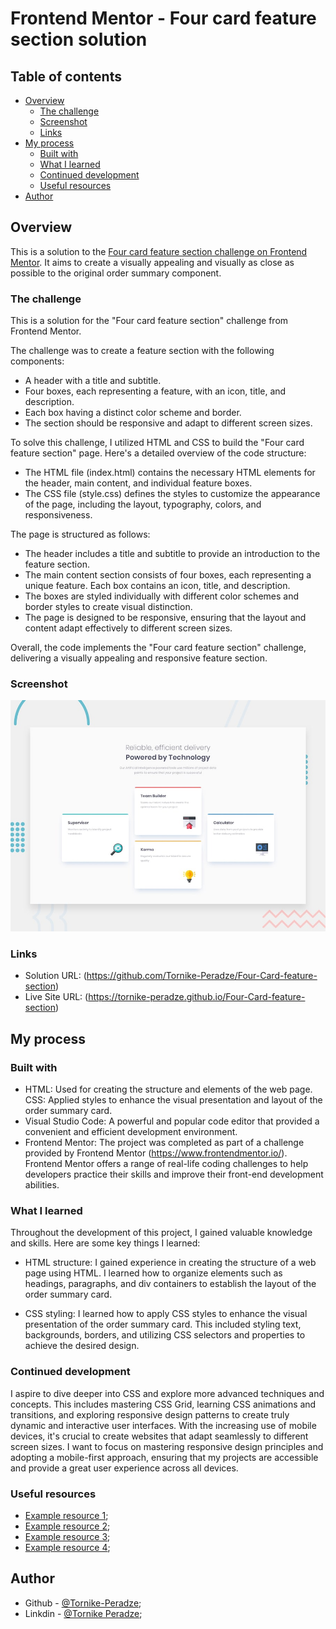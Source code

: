 # Frontend Mentor - Four card feature section solution

## Table of contents

- [Overview](#overview)
  - [The challenge](#the-challenge)
  - [Screenshot](#screenshot)
  - [Links](#links)
- [My process](#my-process)
  - [Built with](#built-with)
  - [What I learned](#what-i-learned)
  - [Continued development](#continued-development)
  - [Useful resources](#useful-resources)
- [Author](#author)

## Overview

This is a solution to the [Four card feature section challenge on Frontend Mentor](https://www.frontendmentor.io/challenges/four-card-feature-section-weK1eFYK). It aims to create a visually appealing and visually as close as possible to the original order summary component.

### The challenge

This is a solution for the "Four card feature section" challenge from Frontend Mentor.

The challenge was to create a feature section with the following components:

- A header with a title and subtitle.
- Four boxes, each representing a feature, with an icon, title, and description.
- Each box having a distinct color scheme and border.
- The section should be responsive and adapt to different screen sizes.

To solve this challenge, I utilized HTML and CSS to build the "Four card feature section" page. Here's a detailed overview of the code structure:

- The HTML file (index.html) contains the necessary HTML elements for the header, main content, and individual feature boxes.
- The CSS file (style.css) defines the styles to customize the appearance of the page, including the layout, typography, colors, and responsiveness.

The page is structured as follows:

- The header includes a title and subtitle to provide an introduction to the feature section.
- The main content section consists of four boxes, each representing a unique feature. Each box contains an icon, title, and description.
- The boxes are styled individually with different color schemes and border styles to create visual distinction.
- The page is designed to be responsive, ensuring that the layout and content adapt effectively to different screen sizes.

Overall, the code implements the "Four card feature section" challenge, delivering a visually appealing and responsive feature section.

### Screenshot

![Webpage Preview](./design/desktop-preview.jpg)

### Links

- Solution URL: (https://github.com/Tornike-Peradze/Four-Card-feature-section)
- Live Site URL: (https://tornike-peradze.github.io/Four-Card-feature-section)

## My process

### Built with

- HTML: Used for creating the structure and elements of the web page.
  CSS: Applied styles to enhance the visual presentation and layout of the order summary card.
- Visual Studio Code: A powerful and popular code editor that provided a convenient and efficient development environment.
- Frontend Mentor: The project was completed as part of a challenge provided by Frontend Mentor (https://www.frontendmentor.io/). Frontend Mentor offers a range of real-life coding challenges to help developers practice their skills and improve their front-end development abilities.

### What I learned

Throughout the development of this project, I gained valuable knowledge and skills. Here are some key things I learned:

- HTML structure: I gained experience in creating the structure of a web page using HTML. I learned how to organize elements such as headings, paragraphs, and div containers to establish the layout of the order summary card.

- CSS styling: I learned how to apply CSS styles to enhance the visual presentation of the order summary card. This included styling text, backgrounds, borders, and utilizing CSS selectors and properties to achieve the desired design.

### Continued development

I aspire to dive deeper into CSS and explore more advanced techniques and concepts. This includes mastering CSS Grid, learning CSS animations and transitions, and exploring responsive design patterns to create truly dynamic and interactive user interfaces. With the increasing use of mobile devices, it's crucial to create websites that adapt seamlessly to different screen sizes. I want to focus on mastering responsive design principles and adopting a mobile-first approach, ensuring that my projects are accessible and provide a great user experience across all devices.

### Useful resources

- [Example resource 1](https://www.w3schools.com/);
- [Example resource 2](https://developer.mozilla.org/en-US/);
- [Example resource 3](https://www.freecodecamp.org/learn/2022/responsive-web-design/);
- [Example resource 4](https://www.youtube.com/@WebDevSimplified);

## Author

- Github - [@Tornike-Peradze](https://github.com/Tornike-Peradze);
- Linkdin - [@Tornike Peradze](https://www.linkedin.com/in/tornike-peradze-ab508a1a4/);